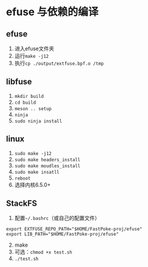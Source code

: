 # efuse 与依赖的编译

## efuse

1. 进入efuse文件夹
2. 运行`make -j12`
3. 执行`cp ./output/extfuse.bpf.o /tmp`

## libfuse

1. `mkdir build`
2. `cd build`
3. `meson .. setup`
4. `ninja`
5. `sudo ninja install`

## linux

1. `sudo make -j12`
2. `sudo make headers_install`
3. `sudo make moudles_install`
4. `sudo make insatll`
5. `reboot`
6. 选择内核6.5.0+

## StackFS

1. 配置`~/.bashrc`（或自己的配置文件）
``` shell
export EXTFUSE_REPO_PATH="$HOME/FastPoke-proj/efuse"
export LIB_PATH="$HOME/FastPoke-proj/efuse"
```

2. make
3. 可选：`chmod +x test.sh`
4. `./test.sh`